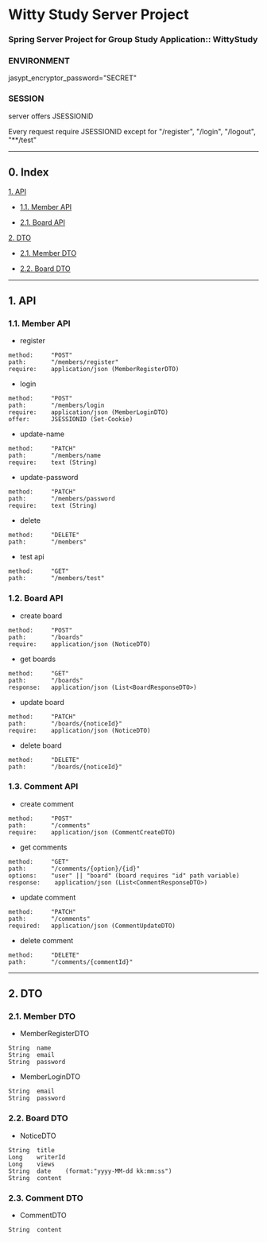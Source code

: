 # Witty Study Server Project

### Spring Server Project for Group Study Application:: WittyStudy

### ENVIRONMENT

jasypt_encryptor_password="SECRET"

### SESSION

server offers JSESSIONID

Every request require JSESSIONID except for "/register", "/login", "/logout", "**/test" 

----------------------------------------

## 0. Index

[1. API](#API)

- [1.1. Member API](#MemberAPI)

- [2.1. Board API](#BoardAPI)

[2. DTO](#DTO)

- [2.1. Member DTO](#MemberDTO)

- [2.2. Board DTO](#BoardDTO)

----------------------------------------

## <a name="API">1. API</a>

### <a name="MemberAPI">1.1. Member API</a>

- register
```
method:	    "POST"
path:	    "/members/register"
require:    application/json (MemberRegisterDTO)
```

- login
```
method:     "POST"
path:	    "/members/login
require:    application/json (MemberLoginDTO)
offer:      JSESSIONID (Set-Cookie)
```

- update-name
```
method:     "PATCH"
path:	    "/members/name
require:    text (String)
```

- update-password
```
method:     "PATCH"
path:	    "/members/password
require:    text (String)
```

- delete
```
method:	    "DELETE"
path:	    "/members"
```

- test api
```
method:	    "GET"
path:	    "/members/test"
```

### <a name="BoardAPI">1.2. Board API </a>

- create board

```
method:	    "POST"
path:	    "/boards"
require:    application/json (NoticeDTO)
```

- get boards

```
method:	    "GET"
path:	    "/boards"
response:   application/json (List<BoardResponseDTO>)
```

- update board

```
method:	    "PATCH"
path:	    "/boards/{noticeId}"
require:    application/json (NoticeDTO)
```

- delete board

```
method:	    "DELETE"
path:	    "/boards/{noticeId}"
```

### <a name="CommentAPI">1.3. Comment API </a>

- create comment
```
method:     "POST"
path:       "/comments"
require:    application/json (CommentCreateDTO)

```

- get comments
```
method:     "GET"
path:       "/comments/{option}/{id}"
options:    "user" || "board" (board requires "id" path variable)
response:    application/json (List<CommentResponseDTO>)
```

- update comment
```
method:     "PATCH"
path:       "/comments"
required:   application/json (CommentUpdateDTO)
```

- delete comment
```
method:     "DELETE"
path:       "/comments/{commentId}"
```

--------------------------------------------

## <a name="DTO">2. DTO</a>

### <a name="MemberDTO">2.1. Member DTO </a>

- MemberRegisterDTO

```
String  name
String  email
String  password
```


- MemberLoginDTO
```
String  email
String  password
```

### <a name="BoardDTO">2.2. Board DTO</a>

- NoticeDTO
```
String  title
Long    writerId
Long    views
String  date    (format:"yyyy-MM-dd kk:mm:ss")
String  content
```

### <a name="CommentDTO">2.3. Comment DTO</a>

- CommentDTO
```
String  content
```